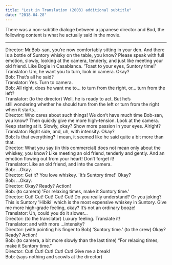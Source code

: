 ```yaml
---
title: "Lost in Translation (2003) additional subtitle"
date: "2018-04-28"
---
```



There was a non-subtitle dialoge between a japanese director and Bod, the following content is what he actually said in the movie.

---


Director: Mr.Bob-san, you’re now comfortably sitting in your den. And there is a bottle of Suntory whisky on the table, you know? Please speak with full emotion, slowly, looking at the camera, tenderly, and just like meeting your old friend. Like Bogie in Casablanca. 'Toast to your eyes, Suntory time!'  
Translator: Um, he want you to turn, look in camera. Okay?  
Bob: That’s all he said?  
Translator: Yes. Turn to camera.  
Bob: All right, does he want me to… to turn from the right, or… turn from the left?  
Translator: (to the director) Well, he is ready to act. But he’s  
still wondering whether he should turn from the left or turn from the right when it starts…  
Director: Who cares about such things! We don’t have much time Bob-san, you know? Then quickly give me more high-tension. Look at the camera. Keep staring at it. Slowly, okay? Show more passion in your eyes. Alright?  
Translator: Right side, and, uh, with intensity. Okay?  
Bob: Is that everything? I mean, it seemed like he said quite a bit more than that.  
Director: What you say (in this commercial) does not mean only about the whiskey, you know? Like meeting an old friend, tenderly and gently. And an emotion flowing out from your heart! Don’t forget it!  
Translator: Like an old friend, and into the camera.  
Bob: …Okay.  
Director: Get it? You love whiskey. 'It’s Suntory time!' Okay?  
Bob: …Okay.  
Director: Okay? Ready? Action!  
Bob: (to camera) 'For relaxing times, make it Suntory time.'  
Director: Cut! Cut! Cut! Cut! Cut! Do you really understand? Or you joking? This is Suntory 'Hibiki' which is the most expensive whiskey in Suntory. Give me more high-grade feeling, okay? It’s not an ordinary booze!  
Translator: Uh, could you do it slower…  
Director: (to the translator) Luxury feeling. Translate it!  
Translator: and with more …intensity?  
Director: (with pointing his finger to Bob) 'Suntory time.' (to the crew) Okay? Ready? Action!  
Bob: (to camera, a bit more slowly than the last time) “For relaxing times, make it Suntory time.”  
Director: Cut! Cut! Cut! Cut! Cut! Give me a break!  
Bob: (says nothing and scowls at the director)
